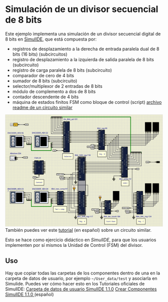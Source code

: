 # Simulación de un divisor secuencial de 8 bits

Este ejemplo implementa una simulación de un divisor secuencial digital de 8 bits en [SimulIDE](https://simulide.com/p/), que está compuesta por:

- registros de desplazamiento a la derecha de entrada paralela dual de 8 bits (16 bits) (subcircuitos)
- registro de desplazamiento a la izquierda de salida paralela de 8 bits (subcircuito)
- registro de carga paralela de 8 bits (subcircuito)
- comparador de cero de 4 bits
- sumador de 8 bits (subcircuito)
- selector/multiplexor de 2 entradas de 8 bits
- módulo de complemento a dos de 8 bits
- contador descendente de 4 bits
- máquina de estados finitos FSM como bloque de control (script) [archivo readme de un circuito similar](/FSM/README.md)

![](assets/Divider.png)
También puedes ver este [tutorial](https://youtu.be/PAcU9CNJh7A?si=TVzpL2JlhtzKox_8) (en español) sobre un circuito similar.

Esto se hace como ejercicio didáctico en _SimulIDE_, para que los usuarios implementen por sí mismos la Unidad de Control (FSM) del divisor.

## Uso
Hay que copiar todas las carpetas de los componentes dentro de una en la carpeta de datos de usuario, por ejemplo `~/User_data/test` y asociarla en Simulide.
Puedes ver cómo hacer esto en los Tutoriales oficiales de SimulIDE:
[Carpeta de datos de usuario SimulIDE 1.1.0](https://www.youtube.com/watch?v=pAU7fdUWCqs)
[Crear Componentes SimulIDE 1.1.0 ](https://www.youtube.com/watch?v=LBknR6y5Qho) (español)
